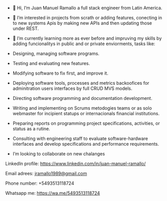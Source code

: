 - 👋 Hi, I’m Juan Manuel Ramallo a full stack engineer from Latin America.

- 👀 I’m interested in projects from scrath or adding features, conecting in to new systems Apis by making new APIs and then updating those under REST.
 
- 🌱 I’m currently learning more as ever before and impruving my skills by adding  funcionalitys in public and or  private enviorments, tasks like:
- Designing, managing software programs.
- Testing and evaluating new features.
- Modifying software to fix first,  and improve it. 
- Deploying software tools, processes and metrics backoofices for  adminitration users interfaces by full CRUD MVS models.
- Directing software programming and documentation development.
- Writing and implementing on Scrums metodogies  teams or as solo webmaster for incipient statups or internacionals financial institutions.
- Preparing reports on programming project specifications, activities, or status as a rutine.
- Consulting with engineering staff to evaluate software-hardware interfaces and develop specifications and performance requirements.


-  I’m looking to collaborate on new chalanges


LinkedIn profile:
https://www.linkedin.com/in/juan-manuel-ramallo/

Email adrees: 
jramallo1989@gmail.com

Phone number: 
+5493513118724

Whatsapp me: 
https://wa.me/5493513118724

